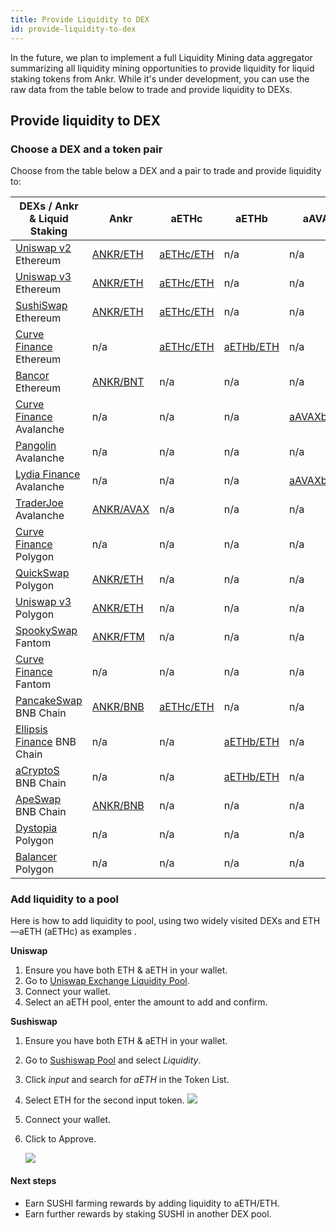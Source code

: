 ```yaml
---
title: Provide Liquidity to DEX
id: provide-liquidity-to-dex
---
```


In the future, we plan to implement a full Liquidity Mining data aggregator summarizing all liquidity mining opportunities to provide liquidity for liquid staking tokens from Ankr.
While it's under development, you can use the raw data from the table below to trade and provide liquidity to DEXs.


## Provide liquidity to DEX

### Choose a DEX and a token pair


Choose from the table below a DEX and a pair to trade and provide liquidity to:

| DEXs / Ankr & Liquid Staking                                 | Ankr                                                                                                                                                             | aETHc                                                                                         | aETHb                                                                                    | aAVAXb                                                                                             | aAVAXc                                                                                            | aMATICb                                                                                                      | aMATICc                                                                                                                                                         | aFTMb                                                                                                                                            | aBNBb                                                                                                          | aBNBc                                                                                                         |
|--------------------------------------------------------------|------------------------------------------------------------------------------------------------------------------------------------------------------------------|-----------------------------------------------------------------------------------------------|------------------------------------------------------------------------------------------|----------------------------------------------------------------------------------------------------|---------------------------------------------------------------------------------------------------|--------------------------------------------------------------------------------------------------------------|-----------------------------------------------------------------------------------------------------------------------------------------------------------------|--------------------------------------------------------------------------------------------------------------------------------------------------|----------------------------------------------------------------------------------------------------------------|---------------------------------------------------------------------------------------------------------------| 
| [Uniswap v2](https://app.uniswap.org/#/swap?use=V2) Ethereum | [ANKR/ETH](https://v2.info.uniswap.org/pair/0x5201883feeb05822ce25c9af8ab41fc78ca73fa9)                                                                          | [aETHc/ETH](https://v2.info.uniswap.org/pair/0x6147805e1011417b93e5d693424a62a70d09d0e5)      | n/a                                                                                      | n/a                                                                                                | n/a                                                                                               | n/a                                                                                                          | n/a                                                                                                                                                             | n/a                                                                                                                                              | n/a                                                                                                            | n/a                                                                                                           |
| [Uniswap v3](https://uniswap.org/) Ethereum                  | [ANKR/ETH](https://info.uniswap.org/#/pools/0x13dc0a39dc00f394e030b97b0b569dedbe634c0d)                                                                          | [aETHc/ETH](https://info.uniswap.org/#/tokens/0xe95a203b1a91a908f9b9ce46459d101078c2c3cb)     | n/a                                                                                      | n/a                                                                                                | n/a                                                                                               | n/a                                                                                                          | [aMATICc/MATIC](https://info.uniswap.org/#/pools/0xc253a4663c292c1b2dbccd0caf555a380b54fd87)                                                                    | n/a                                                                                                                                              | n/a                                                                                                            | n/a                                                                                                           |
| [SushiSwap](https://sushi.com/) Ethereum                     | [ANKR/ETH](https://analytics.sushi.com/pairs/0x1241f4a348162d99379a23e73926cf0bfcbf131e)                                                                         | [aETHc/ETH](https://analytics.sushi.com/pairs/0xfa5bc40c3bd5afa8bc2fe6b84562fee16fb2df5f)     | n/a                                                                                      | n/a                                                                                                | n/a                                                                                               | n/a                                                                                                          | [aMATICc/MATIC](https://app.sushi.com/analytics/pools/0xE0c06BF8fE8cBC08721868DAd6446609Ce338FfE?chainId=1&id=0xE0c06BF8fE8cBC08721868DAd6446609Ce338FfE)       | n/a                                                                                                                                              | n/a                                                                                                            | n/a                                                                                                           |
| [Curve Finance](https://curve.fi/) Ethereum                  | n/a                                                                                                                                                              | [aETHc/ETH](https://curve.fi/ankreth/)                                                        | [aETHb/ETH](https://curve.fi/factory/56/)                                                | n/a                                                                                                | n/a                                                                                               | [aMATICb/MATIC](https://curve.fi/factory/58)                                                                 | n/a                                                                                                                                                             | n/a                                                                                                                                              | n/a                                                                                                            | n/a                                                                                                           |
| [Bancor](https://bancor.network/) Ethereum                   | [ANKR/BNT](https://www.ankr.com/docs/staking/defi/provide-liquidity-to-dex)                                                                                      | n/a                                                                                           | n/a                                                                                      | n/a                                                                                                | n/a                                                                                               | n/a                                                                                                          | n/a                                                                                                                                                             | n/a                                                                                                                                              | n/a                                                                                                            | n/a                                                                                                           |
| [Curve Finance](https://avax.curve.fi/) Avalanche            | n/a                                                                                                                                                              | n/a                                                                                           | n/a                                                                                      | [aAVAXb/AVAX](https://avax.curve.fi/factory/44/)                                                   | n/a                                                                                               | n/a                                                                                                          | n/a                                                                                                                                                             | n/a                                                                                                                                              | n/a                                                                                                            | n/a                                                                                                           |
| [Pangolin](https://pangolin.exchange/) Avalanche             | n/a                                                                                                                                                              | n/a                                                                                           | n/a                                                                                      | n/a                                                                                                | [aAVAXc/AVAX](https://info.pangolin.exchange/#/pair/0x5f89d2c80Ec0b51E05529b4b5229732f32f549a7)   | n/a                                                                                                          | n/a                                                                                                                                                             | n/a                                                                                                                                              | n/a                                                                                                            | n/a                                                                                                           |
| [Lydia Finance](https://www.lydia.finance/) Avalanche        | n/a                                                                                                                                                              | n/a                                                                                           | n/a                                                                                      | [aAVAXb/AVAX](https://info.lydia.finance/#/pair/0xba4486e7a6f74be11fb7159d205f876168c906aa)        | n/a                                                                                               | n/a                                                                                                          | n/a                                                                                                                                                             | n/a                                                                                                                                              | n/a                                                                                                            | n/a                                                                                                           |
| [TraderJoe](https://traderjoexyz.com/) Avalanche             | [ANKR/AVAX](https://analytics.traderjoexyz.com/pairs/0x754a67d24fa2cc9caa9596566dd72f44c32a7afc)                                                                 | n/a                                                                                           | n/a                                                                                      | n/a                                                                                                | [aAVAXc/AVAX](https://analytics.traderjoexyz.com/pairs/0x2909273f8EC8FA6Fb976a2D76f4357E607b8aC66)| n/a                                                                                                          | n/a                                                                                                                                                             | n/a                                                                                                                                              | n/a                                                                                                            | n/a                                                                                                           |
| [Curve Finance](https://polygon.curve.fi/) Polygon           | n/a                                                                                                                                                              | n/a                                                                                           | n/a                                                                                      | n/a                                                                                                | n/a                                                                                               | [aMATICb/wMATIC](https://polygon.curve.fi/factory/188)                                                       | n/a                                                                                                                                                             | n/a                                                                                                                                              | n/a                                                                                                            | n/a                                                                                                           |
| [QuickSwap](https://quickswap.exchange/) Polygon             | [ANKR/ETH](https://info.quickswap.exchange/#/pair/0x54db9acc40fd2ce8048fc36330502eedcecb71ba)                                                                    | n/a                                                                                           | n/a                                                                                      | n/a                                                                                                | n/a                                                                                               | n/a                                                                                                          | [aMATICc/MATIC](https://info.quickswap.exchange/#/pair/0xE7D85cF800119BD280A2e555D3DE7F954452a831)                                                              | n/a                                                                                                                                              | n/a                                                                                                            | n/a                                                                                                           |
| [Uniswap v3](https://app.uniswap.org/) Polygon               | [ANKR/ETH](https://info.uniswap.org/#/polygon/pools/0x9f883730174e6feb52365a4bada1854346216140)                                                                  | n/a                                                                                           | n/a                                                                                      | n/a                                                                                                | n/a                                                                                               | n/a                                                                                                          | [aMATICc/MATIC](https://info.uniswap.org/#/polygon/pools/0xcc8d95cde2840fceda80b46ba873b5d1d6b122dc)                                                            | n/a                                                                                                                                              | n/a                                                                                                            | n/a                                                                                                           |
| [SpookySwap](https://spookyswap.finance/) Fantom             | [ANKR/FTM](https://info.spookyswap.finance/pair/0x313439265b03edb74265a2924a8abbdbef8726f4)                                                                      | n/a                                                                                           | n/a                                                                                      | n/a                                                                                                | n/a                                                                                               | n/a                                                                                                          | n/a                                                                                                                                                             | n/a                                                                                                                                              | n/a                                                                                                            | n/a                                                                                                           |
| [Curve Finance](https://ftm.curve.fi/) Fantom                | n/a                                                                                                                                                              | n/a                                                                                           | n/a                                                                                      | n/a                                                                                                | n/a                                                                                               | n/a                                                                                                          | n/a                                                                                                                                                             | [aFTMb/FTM](https://ftm.curve.fi/factory/76)                                                                                                     | n/a                                                                                                            | n/a                                                                                                           |
| [PancakeSwap](https://pancakeswap.finance/) BNB Chain        | [ANKR/BNB](https://pancakeswap.info/pool/0x3147f98b8f9c53acdf8f16332ead12b592a1a4ae)                                                                             | [aETHc/ETH](https://pancakeswap.finance/info/pool/0x77d6ecfd0cb585c979f19c0b7fc57bc652fd444e) | n/a                                                                                      | n/a                                                                                                | n/a                                                                                               | n/a                                                                                                          | [aMATICc/MATIC](https://pancakeswap.finance/info/pool/0x0D089176261375d8B535e579301608C024eBF134)                                                               | n/a                                                                                                                                              | n/a                                                                                                            | [aBNBc/BNB](https://pancakeswap.finance/info/pool/0x272c2cf847a49215a3a1d4bff8760e503a06f880)                 |
| [Ellipsis Finance](https://ellipsis.finance/) BNB Chain      | n/a                                                                                                                                                              | n/a                                                                                           | [aETHb/ETH](https://ellipsis.finance/pool/15)                                            | n/a                                                                                                | n/a                                                                                               | [aMATICb/MATIC](https://ellipsis.finance/pool/16)                                                            | n/a                                                                                                                                                             | n/a                                                                                                                                              | [aBNBb/BNB](https://ellipsis.finance/pool/6)                                                                   | n/a                                                                                                           |
| [aCryptoS](https://app2.acryptos.com/) BNB Chain             | n/a                                                                                                                                                              | n/a                                                                                           | [aETHb/ETH](https://app.acryptos.com/stableswap/deposit/aethb/)                          | n/a                                                                                                | n/a                                                                                               | [aMATICb/MATIC](https://app.acryptos.com/stableswap/deposit/amaticb/)                                        | n/a                                                                                                                                                             | n/a                                                                                                                                              | [aBNBb/BNB](https://app2.acryptos.com/stableswap/abnbb/)                                                       | n/a                                                                                                           |
| [ApeSwap](https://apeswap.finance/) BNB Chain                | [ANKR/BNB](https://info.apeswap.finance/token/0xf307910a4c7bbc79691fd374889b36d8531b08e3)                                                                        | n/a                                                                                           | n/a                                                                                      | n/a                                                                                                | n/a                                                                                               | n/a                                                                                                          | [aMATICc/MATIC](https://info.apeswap.finance/pair/0x40b6958B3d22F7a6E2Dec97B63dC4EAe98d16e85)                                                                   | n/a                                                                                                                                              | n/a                                                                                                            | [aBNBc/BNB](https://info.apeswap.finance/pair/0x1C3BFdA8d788689ab2Fb935a9499c67e098A9E84)                     |
| [Dystopia](https://www.dystopia.exchange/) Polygon           | n/a                                                                                                                                                              | n/a                                                                                           | n/a                                                                                      | n/a                                                                                                | n/a                                                                                               | n/a                                                                                                          | [aMATICc/MATIC](https://www.dystopia.exchange/liquidity/0x29281A2B8f8Cdc453066282017C48516eC2A9d22)                                                             | n/a                                                                                                                                              | n/a                                                                                                            | n/a                                                                                                           |
| [Balancer](https://polygon.balancer.fi) Polygon              | n/a                                                                                                                                                              | n/a                                                                                           | n/a                                                                                      | n/a                                                                                                | n/a                                                                                               | n/a                                                                                                          | [aMATICc/MATIC](https://polygon.balancer.fi/#/pool/0xb04e1b6d0dc0f1de1b7598350ea09bd1856c464600020000000000000000051a)                                          | n/a                                                                                                                                              | n/a                                                                                                            | n/a                                                                                                           |

### Add liquidity to a pool

Here is how to add liquidity to pool, using two widely visited DEXs and ETH—aETH (aETHс) as examples . 

**Uniswap**

1. Ensure you have both ETH & aETH in your wallet.
2. Go to [Uniswap Exchange Liquidity Pool](https://uniswap.exchange/pool).
3. Connect your wallet.
4. Select an aETH pool, enter the amount to add and confirm.

**Sushiswap**

1. Ensure you have both ETH & aETH in your wallet.
2. Go to [Sushiswap Pool](https://exchange.sushi.com/#/pool) and select *Liquidity*.
3. Click *input* and search for *aETH* in the Token List.
4. Select ETH for the second input token.
   ![](https://lh3.googleusercontent.com/ZgwcOpjpFYaYtTQGmFA3BIjUYmkSupoHKkeqz5kMtFE26u4rqAqLsWCz2TZvW8BrLHkRUE-7pe0EDSxJQ\_tyDFxbZal5tjyOfsPaCoeo7YyI-x0NmSQ2EEO3hINC9SC8nxoPP1le)

5. Connect your wallet.

6. Click to Approve.

   ![](https://lh6.googleusercontent.com/hZw1As67M12yHFac4WSCQxopoyHPRQmfai9jE\_v22IL3AIckeC4F-A1\_nS-FX5jUY3LLAmg-NAbtOnPkWyXqqA8z\_ieu1pd08S9MDlHaf\_rGjlrl48r2yja2rlkx\_M58LzFjJ7Qe)

#### Next steps

* Earn SUSHI farming rewards by adding liquidity to aETH/ETH.
* Earn further rewards by staking SUSHI in another DEX pool.